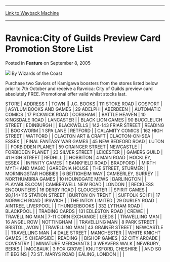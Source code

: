 
---
[Link to Wayback Machine](https://web.archive.org/web/20211027051421/https://magic.wizards.com/en/articles/archive/feature/ravnicacity-guilds-preview-card-promotion-store-list-2005-09-08)

[_metadata_:wayback_url]:- "https://magic.wizards.com/en/articles/archive/feature/ravnicacity-guilds-preview-card-promotion-store-list-2005-09-08"
[_metadata_:wayback_raw_url]:- "https://web.archive.org/web/20211027051421id_/https://magic.wizards.com/en/articles/archive/feature/ravnicacity-guilds-preview-card-promotion-store-list-2005-09-08"
[_metadata_:wayback_capture_timestamp]:- "2021-10-27 05:14:21+00:00"
[_metadata_:publish_date]:- "2005-09-08"
[_metadata_:description]:- "Purchase two Saviors of Kamigawa boosters from the stores listed below prior to 7th October and receive a Ravnica: City of Guilds preview card absolutely FREE. Promotional offer valid whilst stocks last. STOREADDRESS 1 TOWN J.C."
[_metadata_:generator]:- "Drupal 7 (http://drupal.org)"
---


Ravnica:City of Guilds Preview Card Promotion Store List
========================================================



 Posted in **Feature**
 on September 8, 2005 






![](https://media.magic.wizards.com/styles/auth_small/public/images/person/wizards_author.jpg)
By Wizards of the Coast











Purchase two Saviors of Kamigawa boosters from the stores listed below prior to 7th October and receive a Ravnica: City of Guilds preview card absolutely FREE. Promotional offer valid whilst stocks last.




 STORE | ADDRESS 1  | TOWN ||  J.C. BOOKS | 111 STOKE ROAD | GOSPORT |
| ASYLUM BOOKS AND GAMES | 29 ADELPHI | ABERDEEN |
| AUTOMATIC COMICS | 17 PICKWICK ROAD | CORSHAM |
| BATTLE HEAVEN | 10 KINGSDALE ROAD | LANCASTER |
| BLACK LION GAMES | 90 BUCCLEUCH STREET | EDINBURGH |
| BLACKWELLS | 142-143 FRIAR STREET | READING |
| BOOKWORM | 1 SPA LANE | RETFORD |
| CALAMITY COMICS | 162 HIGH STREET | WATFORD |
| CLACTON ART & CRAFT | CLACTON-ON-SEA | ESSEX |
| FINAL FANTASY WAR GAMES | 45 NEW BEDFORD ROAD | LUTON |
| FORBIDDEN PLANET | 59 GRAINGER STREET | NEWCASTLE |
| FORBIDDEN PLANET | 23 SILVER STREET | LEICESTER |
| GAMERS GUILD | 41 HIGH STREET | REDHILL |
| HOBBITON | 4 MAIN ROAD | HOCKLEY, ESSEX |
| INFINITY GAMES | 1 BANKFIELD ROAD | BRADFORD |
| MIRTH MYTH AND MAGIC | GARDENIA HOUSE | THE STREET, STURMER |
| MORNINGSTAR HOBBIES | 6 BEITIGHEIM WAY | CAMBERLEY, SURREY |
| NORTHUMBRIA GAMES | 10 HOUNDGATE MEWS | DARLINGTON |
| PLAYABLES.COM | CAMBERWELL NEW ROAD | LONDON |
| RECKLESS ENCOUNTERS | 16 DERBY ROAD | GLOUCESTER |
| SPIRIT GAMES | 98,114+115 STATION STREET | BURTON ON TRENT |
| SUFFOLK SCI FI | 17 NORWICH ROAD | IPSWICH |
| THE INTOY LIMITED | 29 DURLEY ROAD | AINTREE, LIVERPOOL |
| THUNDERBOOKS | 332 LYTHAM ROAD | BLACKPOOL |
| TRADING CARDS | 131 EDLESTON ROAD | CREWE |
| TRAVELLING MAN | 7-11 CORN EXCHANGE  | LEEDS |
| TRAVELLING MAN | 16 ANGEL ROW | NOTTINGHAM |
| TRAVELLING MAN | 8 PARK STREET | BRISTOL, AVON |
| TRAVELLING MAN | 43 GRAINER STREET | NEWCASTLE |
| TRAVELLING MAN | 4 DALE STREET | MANCHESTER |
| WHITE KNIGHT GAMES | 5 CHEAPSIDE | READING |
| BISHOP GAMES | 32 CITY ARCADE | COVENTRY |
| MINIATURE MERCHANTS | 3 WEAVERS WALK | NEWBURY, BERKS |
| MCCBAUK | 3 FOX GROVE | KNUTSFORD, CHESHIRE |
| AND SO IT BEGINS | 73 ST. MARYS ROAD | EALING, LONDON |
|  |







